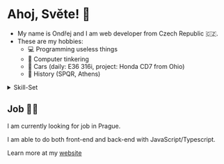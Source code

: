 # Ahoj, Světe! 👋

- My name is Ondřej and I am web developer from Czech Republic 🇨🇿. 
- These are my hobbies:
  - 💻 Programming useless things
  - 🔧 Computer tinkering
  - 🔰 Cars (daily: E36 316i, project: Honda CD7 from Ohio)
  - 📖 History (SPQR, Athens)

<details>
  <summary>Skill-Set</summary>
  
| **Things I Use** | **I Am Learning** | **I Wanna Learn** |
|:----------------:|:-----------------:|:-----------------:|
| Javascript       | Bash              | Rust              |
| Typescript       | Golang            |                   |
| Python           |                   |                   |


</details>

## Job 🧑‍💼

I am currently looking for job in Prague. 

I am able to do both front-end and back-end with JavaScript/Typescript. 

Learn more at my [website](https://asqit.deno.dev)


